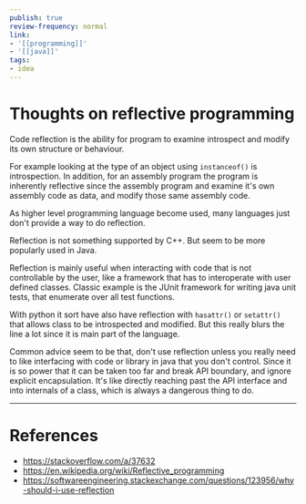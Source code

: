 ```yaml
---
publish: true
review-frequency: normal
link:
- '[[programming]]'
- '[[java]]'
tags:
- idea
---
```

# Thoughts on reflective programming

Code reflection is the ability for program to examine introspect and modify its own structure or behaviour.

For example looking at the type of an object using `instanceof()` is introspection.
In addition, for an assembly program the program is inherently reflective since the assembly program and examine it's own assembly code as data, and modify those same assembly code.

As higher level programming language become used, many languages just don't provide a way to do reflection.

Reflection is not something supported by C++. But seem to be more popularly used in Java.

Reflection is mainly useful when interacting with code that is not controllable by the user, like a framework that has to interoperate with user defined classes. Classic example is the JUnit framework for writing java unit tests, that enumerate over all test functions.

With python it sort have also have reflection with `hasattr()` or `setattr()` that allows class to be introspected and modified. But this really blurs the line a lot since it is main part of the language.

Common advice seem to be that, don't use reflection unless you really need to like interfacing with code or library in java that you don't control. Since it is so power that it can be taken too far and break API boundary, and ignore explicit encapsulation. It's like directly reaching past the API interface and into internals of a class, which is always a dangerous thing to do.

---
# References
- https://stackoverflow.com/a/37632
- https://en.wikipedia.org/wiki/Reflective_programming
- https://softwareengineering.stackexchange.com/questions/123956/why-should-i-use-reflection